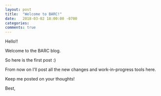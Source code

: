 ```yaml
---
layout: post
title:  "Welcome to BARC!"
date:   2018-03-02 18:00:00 -0700
categories:
comments: true
---
```



Hello!!

Welcome to the BARC blog.

So here is the first post :)

From now on I'll post all the new changes and work-in-progress tools here.

Keep me posted on your thoughts!

Best,
